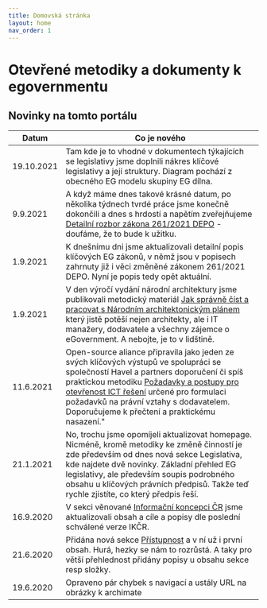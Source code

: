 ```yaml
---
title: Domovská stránka
layout: home
nav_order: 1
---
```


# Otevřené metodiky a dokumenty k egovernmentu


## Novinky na tomto portálu

| Datum | Co je nového |
|-----|-----|
| 19.10.2021 | Tam kde je to vhodné v dokumentech týkajících se legislativy jsme doplnili nákres klíčové legislativy a její struktury. Diagram pochází z obecného EG modelu skupiny EG dílna. |
| 9.9.2021 | A když máme dnes takové krásné datum, po několika týdnech tvrdé práce jsme konečně dokončili a dnes s hrdostí a napětím zveřejňujeme [Detailní rozbor zákona 261/2021 DEPO](http://www.openczeg.cz//otevrene-metodiky/legislativa/depo_rozbor/) - doufáme, že to bude k užitku.
| 1.9.2021 | K dnešnímu dni jsme aktualizovali detailní popis klíčových EG zákonů, v němž jsou v popisech zahrnuty již i věci změněné zákonem 261/2021 DEPO. Nyní je popis tedy opět aktuální. |
| 1.9.2021 | V den výročí vydání národní architektury jsme publikovali metodický materiál [Jak správně číst a pracovat s Národním architektonickým plánem](http://www.openczeg.cz//otevrene-metodiky/architektura/jak-na-nacr/NAP-jak-s-nim-pracovat/) který jistě potěší nejen architekty, ale i IT manažery, dodavatele a všechny zájemce o eGovernment. A nebojte, je to v lidštině. |
| 11.6.2021 | Open-source aliance připravila jako jeden ze svých klíčových výstupů ve spolupráci se společností Havel a partners doporučení či spíš praktickou metodiku [Požadavky a postupy pro otevřenost ICT řešení](otevrenost/pozadavky-postupy-otevrenost-ICT-reseni/) určené pro formulaci požadavků na právní vztahy s dodavatelem. Doporučujeme k přečtení a praktickému nasazení."
| 21.1.2021 | No, trochu jsme opomíjeli aktualizovat homepage. Nicméně, kromě metodiky ke změně činností je zde především od dnes nová sekce Legislativa, kde najdete dvě novinky. Základní přehled EG legislativy, ale především soupis podrobného obsahu u klíčových právních předpisů. Takže teď rychle zjistíte, co který předpis řeší. |
| 16.9.2020 | V sekci věnované [Informační koncepci ČR](architektura/jak-na-nacr/ikcr/) jsme aktualizovali obsah a cíle a popisy dle poslední schválené verze IKČR. |
| 21.6.2020 | Přidána nová sekce [Přístupnost](/pristupnost) a v ní už i první obsah. Hurá, hezky se nám to rozrůstá. A taky pro větší přehlednost přidány popisy u obsahu sekce resp složky. |
| 19.6.2020 | Opraveno pár chybek s navigací a ustály URL na obrázky k archimate |
